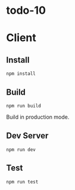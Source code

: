 # todo-10

# Client
## Install
```
npm install
```

## Build
```
npm run build
```
Build in production mode.

## Dev Server
```
npm run dev
```

## Test
```
npm run test
```
